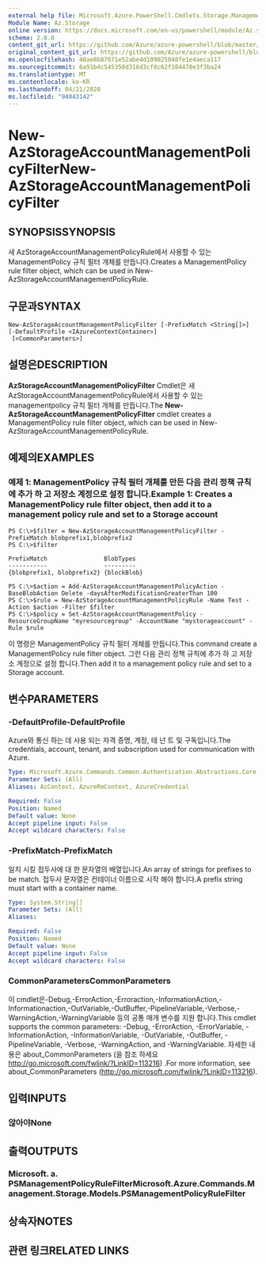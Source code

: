```yaml
---
external help file: Microsoft.Azure.PowerShell.Cmdlets.Storage.Management.dll-Help.xml
Module Name: Az.Storage
online version: https://docs.microsoft.com/en-us/powershell/module/Az.storage/new-Azstorageaccountmanagementpolicyfilter
schema: 2.0.0
content_git_url: https://github.com/Azure/azure-powershell/blob/master/src/Storage/Storage.Management/help/New-AzStorageAccountManagementPolicyFilter.md
original_content_git_url: https://github.com/Azure/azure-powershell/blob/master/src/Storage/Storage.Management/help/New-AzStorageAccountManagementPolicyFilter.md
ms.openlocfilehash: 48ae8b87671e52abe4d109025048fe1e4aeca117
ms.sourcegitcommit: 6a91b4c545350d316d3cf8c62f384478e3f3ba24
ms.translationtype: MT
ms.contentlocale: ko-KR
ms.lasthandoff: 04/21/2020
ms.locfileid: "94043142"
---
```

# <span data-ttu-id="a852c-101">New-AzStorageAccountManagementPolicyFilter</span><span class="sxs-lookup"><span data-stu-id="a852c-101">New-AzStorageAccountManagementPolicyFilter</span></span>

## <span data-ttu-id="a852c-102">SYNOPSIS</span><span class="sxs-lookup"><span data-stu-id="a852c-102">SYNOPSIS</span></span>
<span data-ttu-id="a852c-103">새 AzStorageAccountManagementPolicyRule에서 사용할 수 있는 ManagementPolicy 규칙 필터 개체를 만듭니다.</span><span class="sxs-lookup"><span data-stu-id="a852c-103">Creates a ManagementPolicy rule filter object, which can be used in New-AzStorageAccountManagementPolicyRule.</span></span>

## <span data-ttu-id="a852c-104">구문과</span><span class="sxs-lookup"><span data-stu-id="a852c-104">SYNTAX</span></span>

```
New-AzStorageAccountManagementPolicyFilter [-PrefixMatch <String[]>] [-DefaultProfile <IAzureContextContainer>]
 [<CommonParameters>]
```

## <span data-ttu-id="a852c-105">설명은</span><span class="sxs-lookup"><span data-stu-id="a852c-105">DESCRIPTION</span></span>
<span data-ttu-id="a852c-106">**AzStorageAccountManagementPolicyFilter** Cmdlet은 새 AzStorageAccountManagementPolicyRule에서 사용할 수 있는 managementpolicy 규칙 필터 개체를 만듭니다.</span><span class="sxs-lookup"><span data-stu-id="a852c-106">The **New-AzStorageAccountManagementPolicyFilter** cmdlet creates a ManagementPolicy rule filter object, which can be used in New-AzStorageAccountManagementPolicyRule.</span></span>

## <span data-ttu-id="a852c-107">예제의</span><span class="sxs-lookup"><span data-stu-id="a852c-107">EXAMPLES</span></span>

### <span data-ttu-id="a852c-108">예제 1: ManagementPolicy 규칙 필터 개체를 만든 다음 관리 정책 규칙에 추가 하 고 저장소 계정으로 설정 합니다.</span><span class="sxs-lookup"><span data-stu-id="a852c-108">Example 1: Creates a ManagementPolicy rule filter object, then add it to a management policy rule and set to a Storage account</span></span>
```
PS C:\>$filter = New-AzStorageAccountManagementPolicyFilter -PrefixMatch blobprefix1,blobprefix2
PS C:\>$filter 

PrefixMatch                BlobTypes  
-----------                ---------  
{blobprefix1, blobprefix2} {blockBlob}

PS C:\>$action = Add-AzStorageAccountManagementPolicyAction -BaseBlobAction Delete -daysAfterModificationGreaterThan 100
PS C:\>$rule = New-AzStorageAccountManagementPolicyRule -Name Test -Action $action -Filter $filter
PS C:\>$policy = Set-AzStorageAccountManagementPolicy -ResourceGroupName "myresourcegroup" -AccountName "mystorageaccount" -Rule $rule
```

<span data-ttu-id="a852c-109">이 명령은 ManagementPolicy 규칙 필터 개체를 만듭니다.</span><span class="sxs-lookup"><span data-stu-id="a852c-109">This command create a ManagementPolicy rule filter object.</span></span> <span data-ttu-id="a852c-110">그런 다음 관리 정책 규칙에 추가 하 고 저장소 계정으로 설정 합니다.</span><span class="sxs-lookup"><span data-stu-id="a852c-110">Then add it to a management policy rule and set to a Storage account.</span></span>

## <span data-ttu-id="a852c-111">변수</span><span class="sxs-lookup"><span data-stu-id="a852c-111">PARAMETERS</span></span>

### <span data-ttu-id="a852c-112">-DefaultProfile</span><span class="sxs-lookup"><span data-stu-id="a852c-112">-DefaultProfile</span></span>
<span data-ttu-id="a852c-113">Azure와 통신 하는 데 사용 되는 자격 증명, 계정, 테 넌 트 및 구독입니다.</span><span class="sxs-lookup"><span data-stu-id="a852c-113">The credentials, account, tenant, and subscription used for communication with Azure.</span></span>

```yaml
Type: Microsoft.Azure.Commands.Common.Authentication.Abstractions.Core.IAzureContextContainer
Parameter Sets: (All)
Aliases: AzContext, AzureRmContext, AzureCredential

Required: False
Position: Named
Default value: None
Accept pipeline input: False
Accept wildcard characters: False
```

### <span data-ttu-id="a852c-114">-PrefixMatch</span><span class="sxs-lookup"><span data-stu-id="a852c-114">-PrefixMatch</span></span>
<span data-ttu-id="a852c-115">일치 시킬 접두사에 대 한 문자열의 배열입니다.</span><span class="sxs-lookup"><span data-stu-id="a852c-115">An array of strings for prefixes to be match.</span></span>
<span data-ttu-id="a852c-116">접두사 문자열은 컨테이너 이름으로 시작 해야 합니다.</span><span class="sxs-lookup"><span data-stu-id="a852c-116">A prefix string must start with a container name.</span></span>

```yaml
Type: System.String[]
Parameter Sets: (All)
Aliases:

Required: False
Position: Named
Default value: None
Accept pipeline input: False
Accept wildcard characters: False
```

### <span data-ttu-id="a852c-117">CommonParameters</span><span class="sxs-lookup"><span data-stu-id="a852c-117">CommonParameters</span></span>
<span data-ttu-id="a852c-118">이 cmdlet은-Debug,-ErrorAction,-Erroraction,-InformationAction,-Informationaction,-OutVariable,-OutBuffer,-PipelineVariable,-Verbose,-WarningAction,-WarningVariable 등의 공통 매개 변수를 지원 합니다.</span><span class="sxs-lookup"><span data-stu-id="a852c-118">This cmdlet supports the common parameters: -Debug, -ErrorAction, -ErrorVariable, -InformationAction, -InformationVariable, -OutVariable, -OutBuffer, -PipelineVariable, -Verbose, -WarningAction, and -WarningVariable.</span></span> <span data-ttu-id="a852c-119">자세한 내용은 about_CommonParameters (을 참조 하세요 http://go.microsoft.com/fwlink/?LinkID=113216) .</span><span class="sxs-lookup"><span data-stu-id="a852c-119">For more information, see about_CommonParameters (http://go.microsoft.com/fwlink/?LinkID=113216).</span></span>

## <span data-ttu-id="a852c-120">입력</span><span class="sxs-lookup"><span data-stu-id="a852c-120">INPUTS</span></span>

### <span data-ttu-id="a852c-121">않아야</span><span class="sxs-lookup"><span data-stu-id="a852c-121">None</span></span>

## <span data-ttu-id="a852c-122">출력</span><span class="sxs-lookup"><span data-stu-id="a852c-122">OUTPUTS</span></span>

### <span data-ttu-id="a852c-123">Microsoft. a. PSManagementPolicyRuleFilter</span><span class="sxs-lookup"><span data-stu-id="a852c-123">Microsoft.Azure.Commands.Management.Storage.Models.PSManagementPolicyRuleFilter</span></span>

## <span data-ttu-id="a852c-124">상속자</span><span class="sxs-lookup"><span data-stu-id="a852c-124">NOTES</span></span>

## <span data-ttu-id="a852c-125">관련 링크</span><span class="sxs-lookup"><span data-stu-id="a852c-125">RELATED LINKS</span></span>
